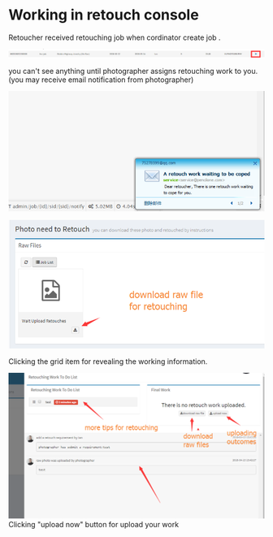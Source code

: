 # Working in retouch console

Retoucher received  retouching job when cordinator create job .

![](/assets/retoucher_grid.png)

you can't see anything until photographer assigns retouching work to you.\(you may receive email notification from photographer\)

![](/assets/notifiaction_eamil.png)

![](/assets/files_has_uplod_by_photographer.png)

Clicking the grid item for revealing the working information.

![](/assets/retoucher_working_areas.png)Clicking "upload now" button for upload your work 

